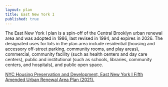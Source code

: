 ```yaml
---
layout: plan
title: East New York I
published: true
---
```


The East New York I plan is a spin-off of the Central Brooklyn urban renewal area and was adopted in 1986, last revised in 1994, and expires in 2026. The designated uses for lots in the plan area include residential (housing and accessory off-street parking, community rooms, and play areas), commercial, community facility (such as health centers and day care centers), public and institutional (such as schools, libraries, community centers, and hospitals), and public open space.

[NYC Housing Preservation and Development, East New York I Fifth Amended Urban Renewal Area Plan (2021).](https://www.nyc.gov/assets/hpd/downloads/pdfs/services/east-new-york-i-fifth-amended-urp.pdf)
